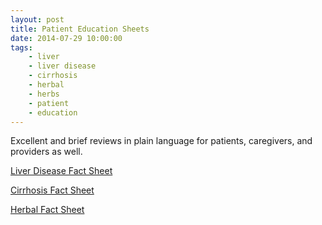 ```yaml
---
layout: post
title: Patient Education Sheets
date: 2014-07-29 10:00:00
tags:
    - liver
    - liver disease
    - cirrhosis
    - herbal
    - herbs
    - patient
    - education
---
```


Excellent and brief reviews in plain language for patients, caregivers, and providers as well.

[Liver Disease Fact Sheet](https://jumpshare.com/v/u5wkJDOswzJ9zejq6LQ6)

[Cirrhosis Fact Sheet](https://jumpshare.com/v/I86Z6ob0QjrhOxmDuewk)

[Herbal Fact Sheet](https://jumpshare.com/v/SJGydtR6DtqVq1dzIQCu)